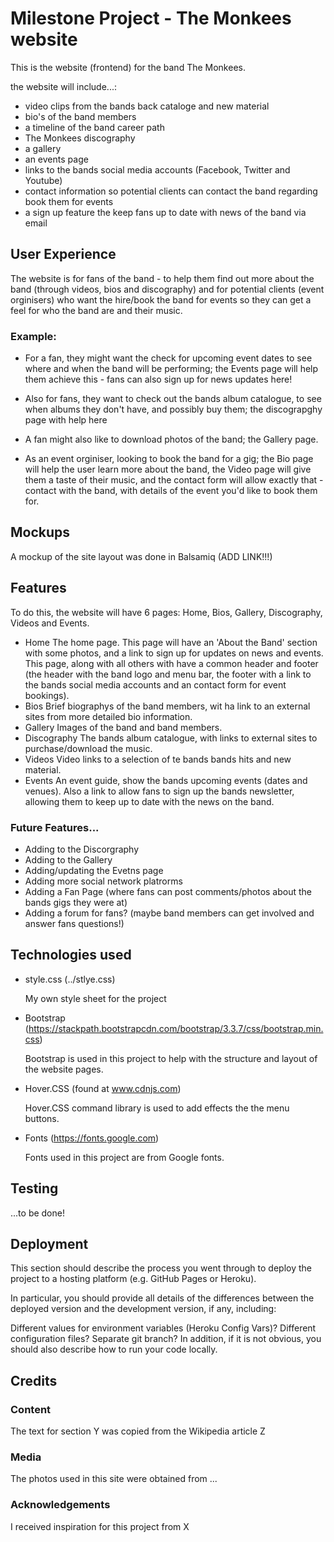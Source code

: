 # Milestone Project - The Monkees website

This is the website (frontend) for the band The Monkees.

the website will include...:
- video clips from the bands back cataloge and new material
- bio's of the band members
- a timeline of the band career path
- The Monkees discography
-  a gallery
-  an events page 
-  links to the bands social media accounts (Facebook, Twitter and Youtube)
-  contact information so potential clients can contact the band regarding book them for events
-  a sign up feature the keep fans up to date with news of the band via email


## User Experience

The website is for fans of the band - to help them find out more about the band (through videos, bios and discography) 
and for potential clients (event orginisers) who want the hire/book the band for events so they can get a feel for who the band are and their music.

### Example: 
- For a fan, they might want the check for upcoming event dates to see where and when the band 
  will be performing; the Events page will help them achieve this - fans can also sign up for news updates here!
- Also for fans, they want to check out the bands album catalogue, 
  to see when albums they don't have, and possibly buy them; the discograpghy page with help here
- A fan might also like to download photos of the band; the Gallery page.

- As an event orginiser, looking to book the band for a gig; the Bio page will help the user learn more 
  about the band, the Video page will give them a taste of their music, and the contact form will allow 
  exactly that - contact with the band, with details of the event you'd like to book them for.


## Mockups

A mockup of the site layout was done in Balsamiq (ADD LINK!!!) 

## Features

To do this, the website will have 6 pages: Home, Bios, Gallery, Discography, Videos and Events.

- Home 
    The home page. This page will have an 'About the Band' section with some photos, and a link
    to sign up for updates on news and events. This page, along with all others with have a common
    header and footer (the header with the band logo and menu bar, the footer with a link to
    the bands social media accounts and an contact form for event bookings).
- Bios 
    Brief biographys of the band members, wit ha link to an external sites from more 
    detailed bio information. 
- Gallery
    Images of the band and band members.
- Discography
    The bands album catalogue, with links to external sites to purchase/download the music.
- Videos
    Video links to a selection of te bands bands hits and new material.
- Events
    An event guide, show the bands upcoming events (dates and venues). Also a link to allow fans to
    sign up the bands newsletter, allowing them to keep up to date with the news on the band.

### Future Features...
- Adding to the Discorgraphy
- Adding to the Gallery
- Adding/updating the Evetns page
- Adding more social network platrorms
- Adding a Fan Page (where fans can post comments/photos about the bands gigs they were at)
- Adding a forum for fans? (maybe band members can get involved and answer fans questions!)

## Technologies used

- style.css (../stlye.css)

    My own style sheet for the project
          
- Bootstrap (https://stackpath.bootstrapcdn.com/bootstrap/3.3.7/css/bootstrap.min.css)

    Bootstrap is used in this project to help with the structure and layout of the website pages.

- Hover.CSS (found at www.cdnjs.com)

    Hover.CSS command library is used to add effects the the menu buttons.

- Fonts (https://fonts.google.com)

    Fonts used in this project are from Google fonts.

## Testing

...to be done!

## Deployment
This section should describe the process you went through to deploy the project to a hosting platform (e.g. GitHub Pages or Heroku).

In particular, you should provide all details of the differences between the deployed version and the development version, if any, including:

Different values for environment variables (Heroku Config Vars)?
Different configuration files?
Separate git branch?
In addition, if it is not obvious, you should also describe how to run your code locally.

## Credits

### Content
The text for section Y was copied from the Wikipedia article Z
### Media
The photos used in this site were obtained from ...

### Acknowledgements
I received inspiration for this project from X

